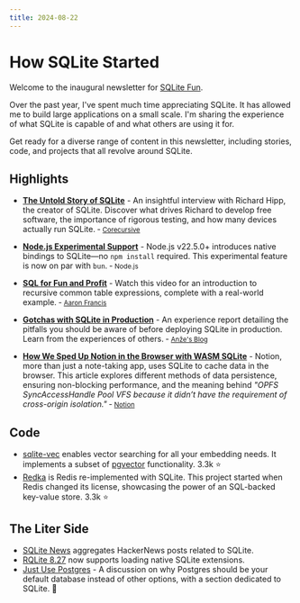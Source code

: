```yaml
---
title: 2024-08-22
---
```


# How SQLite Started

Welcome to the inaugural newsletter for [SQLite Fun](https://sqlite.fun).

Over the past year, I've spent much time appreciating SQLite. It has allowed me to build large applications on a small scale. I'm sharing the experience of what SQLite is capable of and what others are using it for. 

Get ready for a diverse range of content in this newsletter, including stories, code, and projects that all revolve around SQLite.

## Highlights

- [**The Untold Story of SQLite**](https://corecursive.com/066-sqlite-with-richard-hipp/) - An insightful interview with Richard Hipp, the creator of SQLite. Discover what drives Richard to develop free software, the importance of rigorous testing, and how many devices actually run SQLite. &dash; <small>[Corecursive](https://corecursive.com)</small>

- [**Node.js Experimental Support**](https://nodejs.org/api/sqlite.html) - Node.js v22.5.0+ introduces native bindings to SQLite—no `npm install` required. This experimental feature is now on par with `bun`. &dash; <small>Node.js</small>

- [**SQL for Fun and Profit**](https://www.youtube.com/watch?v=sf_V8NC58gg) - Watch this video for an introduction to recursive common table expressions, complete with a real-world example. &dash; <small>[Aaron Francis](https://www.youtube.com/@aarondfrancis)</small>

- [**Gotchas with SQLite in Production**](https://blog.pecar.me/sqlite-prod) - An experience report detailing the pitfalls you should be aware of before deploying SQLite in production. Learn from the experiences of others. &dash; <small>[Anže's Blog](https://blog.pecar.me)</small>

- [**How We Sped Up Notion in the Browser with WASM SQLite**](https://www.notion.so/blog/how-we-sped-up-notion-in-the-browser-with-wasm-sqlite) - Notion, more than just a note-taking app, uses SQLite to cache data in the browser. This article explores different methods of data persistence, ensuring non-blocking performance, and the meaning behind _"OPFS SyncAccessHandle Pool VFS because it didn’t have the requirement of cross-origin isolation."_ &dash; <small>[Notion](https://www.notion.so)</small>

## Code

- [sqlite-vec](https://github.com/asg017/sqlite-vec) enables vector searching for all your embedding needs. It implements a subset of [pgvector](https://github.com/pgvector/pgvector) functionality. 3.3k ⭐️
- [Redka](https://github.com/nalgeon/redka) is Redis re-implemented with SQLite. This project started when Redis changed its license, showcasing the power of an SQL-backed key-value store. 3.3k ⭐️

## The Liter Side

- [SQLite News](https://sqlite.news/) aggregates HackerNews posts related to SQLite.
- [RQLite 8.27](https://www.philipotoole.com/rqlite-8-27-loadable-sqlite-extensions-support/) now supports loading native SQLite extensions.
- [Just Use Postgres](https://mccue.dev/pages/8-16-24-just-use-postgres) - A discussion on why Postgres should be your default database instead of other options, with a section dedicated to SQLite. 🤔